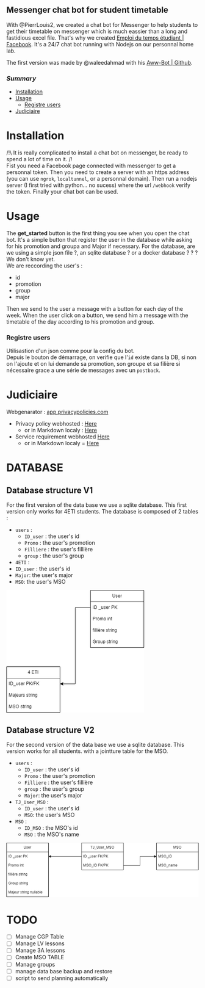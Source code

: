 ## Messenger chat bot for student timetable

With @PierrLouis2, we created a chat bot for Messenger to help students to get their timetable on messenger which is much eassier than a long and fastidious excel file. 
That's why we created [Emploi du temps étudiant | Facebook](https://www.facebook.com/profile.php?id=100090431688914). 
It's a 24/7 chat bot running with Nodejs on our personnal home lab.

The first version was made by @waleedahmad with his [Aww-Bot | Github](https://github.com/waleedahmad/Aww-Bot).

### _Summary_

- [Installation](#installation)
- [Usage](#usage)
    - [Registre users](#registre-users)
- [Judiciaire](#judiciaire)

# Installation

/!\ It is really complicated to install a chat bot on messenger, be ready to spend a lot of time on it. /!\
Fist you need a Facebook page connected with messenger to get a personnal token. Then you need to create a server with an https address (you can use `ngrok`, `localtunnel`, or a personnal domain). Then run a nodejs server (I first tried with python... no sucess) where the url `/webhook` verify the token. Finally your chat bot can be used.

# Usage

The **get_started** button is the first thing you see when you open the chat bot. It's a simple button that register the user in the database while asking for his promotion and groupa and Major if necessary.
For the database, are we using a simple json file ?, an sqlite database ? or a docker database ? ? ? We don't know yet.  
We are reccording the user's :
 - id
 - promotion
 - group
 - major  

Then we send to the user a message with a button for each day of the week. When the user click on a button, we send him a message with the timetable of the day according to his promotion and group.

### Registre users

Utilisastion d'un json comme pour la config du bot.  
Depuis le bouton de démarrage, on verifie que l'`id` existe dans la DB, si non on l'ajoute et on lui demande sa promotion, son groupe et sa filière si nécessaire grace a une série de messages avec un `postback`. 

# Judiciaire

Webgenarator : [app.privacypolicies.com](https://app.privacypolicies.com/profile/agreements)
- Privacy policy webhosted : [Here](https://www.privacypolicies.com/live/b31b8520-640b-40d1-b43c-52033d7e05fa)
  - or in Markdown localy : [Here](./Docs/PrivacyPolicy.md)
- Service requirement webhosted [Here](https://www.privacypolicies.com/live/897d7376-61c0-473c-834b-cfcf6d0d0dcd)
  - or in Markdown localy = [Here](./Docs/ServiceRequirement.md)


# DATABASE
## Database structure V1

For the first version of the data base we use a sqlite database. This first version only works for 4ETI students.
The database is composed of 2 tables :
 - `users` : 
    - `ID_user` : the user's id
    - `Promo` : the user's promotion
    - `Filliere` : the user's fillière
    - `group` : the user's group
 - `4ETI` :
  - `ID_user` : the user's id
  - `Major`: the user's major
  - `MSO`: the user's MSO

![Database structure V1](ReadmeImages/DBV1.png)

## Database structure V2

For the second version of the data base we use a sqlite database. This version works for all students. with a jointture table for the MSO.

- `users` : 
    - `ID_user` : the user's id
    - `Promo` : the user's promotion
    - `Filliere` : the user's fillière
    - `group` : the user's group
    - `Major`: the user's major
- `TJ_User_MSO` :
  - `ID_user` : the user's id
  - `MSO`: the user's MSO
- `MSO` :
  - `ID_MSO` : the MSO's id
  - `MSO` : the MSO's name

![Database structure V1](ReadmeImages/DBV2.png)

# TODO

- [ ] Manage CGP Table
- [ ] Manage LV lessons
- [ ] Manage 3A lessons
- [ ] Create MSO TABLE
- [ ] Manage groups
- [ ] manage data base backup and restore
- [ ] script to send planning automatically